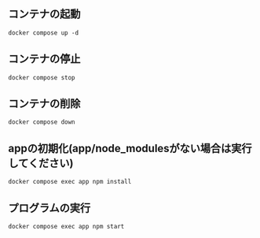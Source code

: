 ## コンテナの起動
```
docker compose up -d
```

## コンテナの停止
```
docker compose stop
```

## コンテナの削除
```
docker compose down
```

## appの初期化(app/node_modulesがない場合は実行してください)
```
docker compose exec app npm install
```

## プログラムの実行
```
docker compose exec app npm start
```
